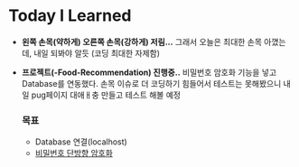 # Today I Learned

- **왼쪽 손목(약하게) 오른쪽 손목(강하게) 저림...**
  그래서 오늘은 최대한 손목 아꼈는데, 내일 되봐야 알듯 (코딩 최대한 자제함)

- **프로젝트(-Food-Recommendation) 진행중..**
  비밀번호 암호화 기능을 넣고 Database를 연동했다. 손목 이슈로 더 코딩하기 힘들어서 테스트는 못해봤으니 내일 pug페이지 대애ㅐ충 만들고 테스트 해볼 예정

  ### 목표

  - Database 연결(localhost)
  - [비밀번호 단방향 암호화]()
